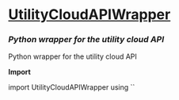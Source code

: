 # <u>UtilityCloudAPIWrapper</u>
### <i>Python wrapper for the utility cloud API</i>


Python wrapper for the utility cloud API

<b>Import</b>

import UtilityCloudAPIWrapper using ``